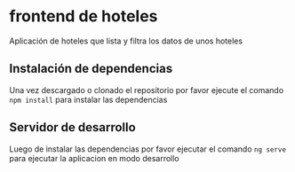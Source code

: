 # frontend de hoteles

Aplicación de hoteles que lista y filtra los datos de unos hoteles

## Instalación de dependencias

Una vez descargado o clonado el repositorio por favor ejecute el comando `npm install`
para instalar las dependencias

## Servidor de desarrollo

Luego de instalar las dependencias por favor ejecutar el comando `ng serve` para
ejecutar la aplicacion en modo desarrollo

